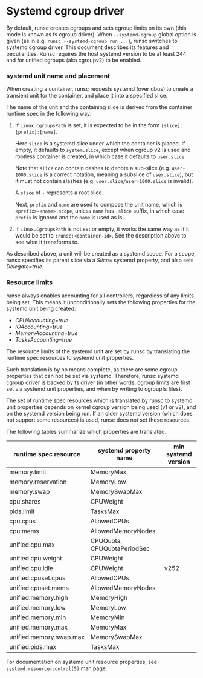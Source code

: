 # Systemd cgroup driver

By default, runsc creates cgroups and sets cgroup limits on its own (this mode
is known as fs cgroup driver). When `--systemd-cgroup` global option is given
(as in e.g. `runsc --systemd-cgroup run ...`), runsc switches to systemd cgroup
driver. This document describes its features and peculiarities. Runsc requires
the host systemd version to be at least 244 and for unified cgroups (aka
cgroupv2) to be enabled.

### systemd unit name and placement

When creating a container, runsc requests systemd (over dbus) to create a
transient unit for the container, and place it into a specified slice.

The name of the unit and the containing slice is derived from the container
runtime spec in the following way:

1.  If `Linux.CgroupsPath` is set, it is expected to be in the form
    `[slice]:[prefix]:[name]`.

    Here `slice` is a systemd slice under which the container is placed. If
    empty, it defaults to `system.slice`, except when cgroup v2 is used and
    rootless container is created, in which case it defaults to `user.slice`.

    Note that `slice` can contain dashes to denote a sub-slice (e.g.
    `user-1000.slice` is a correct notation, meaning a subslice of
    `user.slice`), but it must not contain slashes (e.g.
    `user.slice/user-1000.slice` is invalid).

    A `slice` of `-` represents a root slice.

    Next, `prefix` and `name` are used to compose the unit name, which is
    `<prefix>-<name>.scope`, unless `name` has `.slice` suffix, in which case
    `prefix` is ignored and the `name` is used as is.

2.  If `Linux.CgroupsPath` is not set or empty, it works the same way as if it
    would be set to `:runsc:<container-id>`. See the description above to see
    what it transforms to.

As described above, a unit will be created as a systemd scope. For a scope,
runsc specifies its parent slice via a *Slice=* systemd property, and also sets
*Delegate=true*.

### Resource limits

runsc always enables accounting for all controllers, regardless of any limits
being set. This means it unconditionally sets the following properties for the
systemd unit being created:

*   *CPUAccounting=true*
*   *IOAccounting=true*
*   *MemoryAccounting=true*
*   *TasksAccounting=true*

The resource limits of the systemd unit are set by runsc by translating the
runtime spec resources to systemd unit properties.

Such translation is by no means complete, as there are some cgroup properties
that can not be set via systemd. Therefore, runsc systemd cgroup driver is
backed by fs driver (in other words, cgroup limits are first set via systemd
unit properties, and when by writing to cgroupfs files).

The set of runtime spec resources which is translated by runsc to systemd unit
properties depends on kernel cgroup version being used (v1 or v2), and on the
systemd version being run. If an older systemd version (which does not support
some resources) is used, runsc does not set those resources.

The following tables summarize which properties are translated.

runtime spec resource   | systemd property name       | min systemd version
----------------------- | --------------------------- | -------------------
memory.limit            | MemoryMax                   |
memory.reservation      | MemoryLow                   |
memory.swap             | MemorySwapMax               |
cpu.shares              | CPUWeight                   |
pids.limit              | TasksMax                    |
cpu.cpus                | AllowedCPUs                 |
cpu.mems                | AllowedMemoryNodes          |
unified.cpu.max         | CPUQuota, CPUQuotaPeriodSec |
unified.cpu.weight      | CPUWeight                   |
unified.cpu.idle        | CPUWeight                   | v252
unified.cpuset.cpus     | AllowedCPUs                 |
unified.cpuset.mems     | AllowedMemoryNodes          |
unified.memory.high     | MemoryHigh                  |
unified.memory.low      | MemoryLow                   |
unified.memory.min      | MemoryMin                   |
unified.memory.max      | MemoryMax                   |
unified.memory.swap.max | MemorySwapMax               |
unified.pids.max        | TasksMax                    |

For documentation on systemd unit resource properties, see
`systemd.resource-control(5)` man page.
